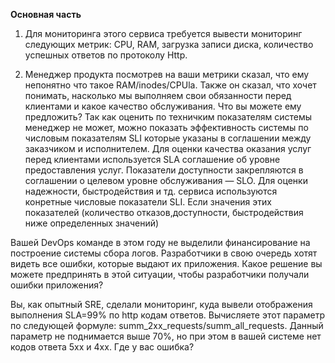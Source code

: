 **Основная часть**     
1. Для мониторинга этого сервиса требуется вывести мониторинг следующих метрик: CPU, RAM, загрузка записи диска, количество успешных ответов по протоколу Http.    
   
2. Менеджер продукта посмотрев на ваши метрики сказал, что ему непонятно что такое RAM/inodes/CPUla. Также он сказал, что хочет понимать, насколько мы выполняем свои обязанности перед клиентами и какое качество обслуживания. Что вы можете ему предложить? Так как оценить по техничким показателям системы менеджер не может, можно показать эффективность системы по числовым показателям SLI которые указаны в соглашении между заказчиком и исполнителем. Для оценки качества оказания услуг перед клиентами используется SLA соглашение об уровне предоставления услуг. Показатели доступности закрепляются в соглашении о целевом уровне обслуживания — SLO. Для оценки надежности, быстродействия и тд. сервиса используются конретные числовые показатели SLI. Если значения этих показателей (количество отказов,доступности, быстродействия ниже определенных значений)

Вашей DevOps команде в этом году не выделили финансирование на построение системы сбора логов. Разработчики в свою очередь хотят видеть все ошибки, которые выдают их приложения. Какое решение вы можете предпринять в этой ситуации, чтобы разработчики получали ошибки приложения?

Вы, как опытный SRE, сделали мониторинг, куда вывели отображения выполнения SLA=99% по http кодам ответов. Вычисляете этот параметр по следующей формуле: summ_2xx_requests/summ_all_requests. Данный параметр не поднимается выше 70%, но при этом в вашей системе нет кодов ответа 5xx и 4xx. Где у вас ошибка?

